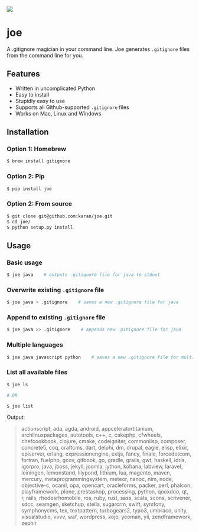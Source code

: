 ![](http://i.imgur.com/y8g506n.png?1)

# joe

A .gitignore magician in your command line. Joe generates `.gitignore` files from the command line for you.

## Features

- Written in uncomplicated Python
- Easy to install
- Stupidly easy to use
- Supports all Github-supported `.gitignore` files
- Works on Mac, Linux and Windows

## Installation

### Option 1: Homebrew

```bash
$ brew install gitignore
```

### Option 2: Pip

```bash
$ pip install joe
```

### Option 2: From source

```bash
$ git clone git@github.com:karan/joe.git
$ cd joe/
$ python setup.py install
```

## Usage

### Basic usage


```bash
$ joe java    # outputs .gitignore file for java to stdout
```

### Overwrite existing `.gitignore` file

```bash
$ joe java > .gitignore    # saves a new .gitignore file for java
```

### Append to existing `.gitignore` file

```bash
$ joe java >> .gitignore    # appends new .gitignore file for java
```

### Multiple languages

```bash
$ joe java javascript python    # saves a new .gitignore file for multiple languages
```

### List all available files

```bash
$ joe ls

# OR

$ joe list
```

Output:

> actionscript, ada, agda, android, appceleratortitanium, archlinuxpackages, autotools, c++, c, cakephp, cfwheels, chefcookbook, clojure, cmake, codeigniter, commonlisp, composer, concrete5, coq, craftcms, dart, delphi, dm, drupal, eagle, elisp, elixir, episerver, erlang, expressionengine, extjs, fancy, finale, forcedotcom, fortran, fuelphp, gcov, gitbook, go, gradle, grails, gwt, haskell, idris, igorpro, java, jboss, jekyll, joomla, jython, kohana, labview, laravel, leiningen, lemonstand, lilypond, lithium, lua, magento, maven, mercury, metaprogrammingsystem, meteor, nanoc, nim, node, objective-c, ocaml, opa, opencart, oracleforms, packer, perl, phalcon, playframework, plone, prestashop, processing, python, qooxdoo, qt, r, rails, rhodesrhomobile, ros, ruby, rust, sass, scala, scons, scrivener, sdcc, seamgen, sketchup, stella, sugarcrm, swift, symfony, symphonycms, tex, textpattern, turbogears2, typo3, umbraco, unity, visualstudio, vvvv, waf, wordpress, xojo, yeoman, yii, zendframework, zephir
